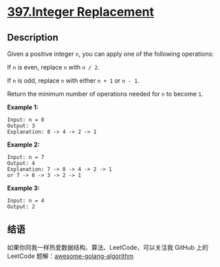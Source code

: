 # [397.Integer Replacement][title]

## Description
Given a positive integer `n`, you can apply one of the following operations:

If `n` is even, replace `n` with `n / 2`.

If `n` is odd, replace `n` with either `n + 1` or `n - 1`.

Return the minimum number of operations needed for `n` to become `1`.

**Example 1:**

```
Input: n = 8
Output: 3
Explanation: 8 -> 4 -> 2 -> 1
```

**Example 2:**

```
Input: n = 7
Output: 4
Explanation: 7 -> 8 -> 4 -> 2 -> 1
or 7 -> 6 -> 3 -> 2 -> 1
```

**Example 3:**

```
Input: n = 4
Output: 2
```

## 结语

如果你同我一样热爱数据结构、算法、LeetCode，可以关注我 GitHub 上的 LeetCode 题解：[awesome-golang-algorithm][me]

[title]: https://leetcode.com/problems/integer-replacement/
[me]: https://github.com/kylesliu/awesome-golang-algorithm
